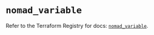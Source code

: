 # `nomad_variable`

Refer to the Terraform Registry for docs: [`nomad_variable`](https://registry.terraform.io/providers/hashicorp/nomad/2.1.0/docs/resources/variable).
